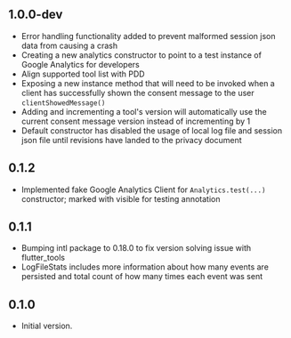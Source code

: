 ## 1.0.0-dev

- Error handling functionality added to prevent malformed session json data from causing a crash
- Creating a new analytics constructor to point to a test instance of Google Analytics for developers
- Align supported tool list with PDD
- Exposing a new instance method that will need to be invoked when a client has successfully shown the consent message to the user `clientShowedMessage()`
- Adding and incrementing a tool's version will automatically use the current consent message version instead of incrementing by 1
- Default constructor has disabled the usage of local log file and session json file until revisions have landed to the privacy document

## 0.1.2

- Implemented fake Google Analytics Client for `Analytics.test(...)` constructor; marked with visible for testing annotation

## 0.1.1

- Bumping intl package to 0.18.0 to fix version solving issue with flutter_tools
- LogFileStats includes more information about how many events are persisted and total count of how many times each event was sent

## 0.1.0

- Initial version.
